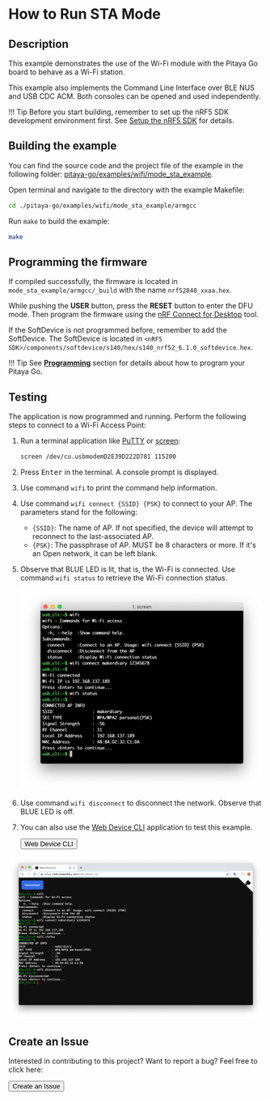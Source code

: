 # How to Run STA Mode

## Description

This example demonstrates the use of the Wi-Fi module with the Pitaya Go board to behave as a Wi-Fi station.

This example also implements the Command Line Interface over BLE NUS and USB CDC ACM. Both consoles can be opened and used independently.

!!! Tip
	Before you start building, remember to set up the nRF5 SDK development environment first. See [Setup the nRF5 SDK](../../nrf5-sdk/setup-the-nrf5-sdk.md) for details.

## Building the example

You can find the source code and the project file of the example in the following folder: [pitaya-go/examples/wifi/mode_sta_example](https://github.com/makerdiary/pitaya-go/tree/master/examples/wifi/mode_sta_example).

Open terminal and navigate to the directory with the example Makefile:

``` sh
cd ./pitaya-go/examples/wifi/mode_sta_example/armgcc
```

Run `make` to build the example:

``` sh
make
```

## Programming the firmware

If compiled successfully, the firmware is located in `mode_sta_example/armgcc/_build` with the name `nrf52840_xxaa.hex`.

While pushing the **USER** button, press the **RESET** button to enter the DFU mode. Then program the firmware using the [nRF Connect for Desktop](https://www.nordicsemi.com/Software-and-Tools/Development-Tools/nRF-Connect-for-desktop) tool.

If the SoftDevice is not programmed before, remember to add the SoftDevice. The SoftDevice is located in `<nRF5 SDK>/components/softdevice/s140/hex/s140_nrf52_6.1.0_softdevice.hex`.

!!! Tip
	See **[Programming](../../programming.md)** section for details about how to program your Pitaya Go.

## Testing

The application is now programmed and running. Perform the following steps to connect to a Wi-Fi Access Point:

1. Run a terminal application like [PuTTY](https://www.chiark.greenend.org.uk/~sgtatham/putty/) or [screen](https://www.gnu.org/software/screen/manual/screen.html):

	``` sh
	screen /dev/cu.usbmodemD2E39D222D781 115200
	```

2. Press <kbd>Enter</kbd> in the terminal. A console prompt is displayed.

3. Use command `wifi` to print the command help information.

4. Use command `wifi connect {SSID} {PSK}` to connect to your AP. The parameters stand for the following:

	* `{SSID}`: The name of AP. If not specified, the device will attempt to reconnect to the last-associated AP.
	* `{PSK}`: The passphrase of AP. MUST be 8 characters or more. If it's an Open network, it can be left blank.

5. Observe that BLUE LED is lit, that is, the Wi-Fi is connected. Use command `wifi status` to retrieve the Wi-Fi connection status.

	![](assets/images/mode-sta-example-terminal.png)

6. Use command `wifi disconnect` to disconnect the network. Observe that BLUE LED is off.

7. You can also use the [Web Device CLI](https://wiki.makerdiary.com/web-device-cli/) application to test this example.

	<a href="https://wiki.makerdiary.com/web-device-cli/" target="_blank"><button data-md-color-primary="marsala">Web Device CLI</button></a>

[![](assets/images/mode-sta-example-web.png)](assets/images/mode-sta-example-web.png)

## Create an Issue

Interested in contributing to this project? Want to report a bug? Feel free to click here:

<a href="https://github.com/makerdiary/pitaya-go/issues/new"><button data-md-color-primary="marsala"><i class="fa fa-github"></i> Create an Issue</button></a>

